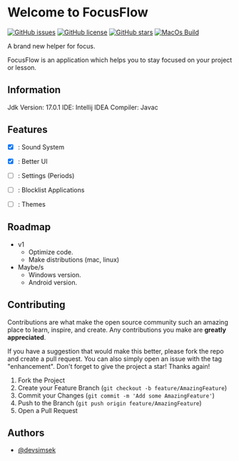 # Welcome to FocusFlow

[![GitHub issues](https://img.shields.io/github/issues/devsimsek/FocusFlow)](https://github.com/devsimsek/FocusFlow/issues)
[![GitHub license](https://img.shields.io/github/license/devsimsek/FocusFlow)](https://github.com/devsimsek/FocusFlow)
[![GitHub stars](https://img.shields.io/github/stars/devsimsek/FocusFlow)](https://github.com/devsimsek/FocusFlow/stargazers)
[![MacOs Build](https://github.com/devsimsek/FocusFlow/actions/workflows/gradle.yml/badge.svg)](https://github.com/devsimsek/FocusFlow/actions/workflows/gradle.yml)

A brand new helper for focus.

FocusFlow is an application which helps you to stay focused on your project or lesson.

## Information

Jdk Version: 17.0.1
IDE: Intellij IDEA
Compiler: Javac

## Features

- [x] : Sound System

- [x] : Better UI

- [ ] : Settings (Periods)

- [ ] : Blocklist Applications

- [ ] : Themes

## Roadmap

- v1
    - Optimize code.
    - Make distributions (mac, linux)
- Maybe/s
    - Windows version.
    - Android version.

## Contributing

Contributions are what make the open source community such an amazing place to learn, inspire, and create. Any
contributions you make are **greatly appreciated**.

If you have a suggestion that would make this better, please fork the repo and create a pull request. You can also
simply open an issue with the tag "enhancement".
Don't forget to give the project a star! Thanks again!

1. Fork the Project
2. Create your Feature Branch (`git checkout -b feature/AmazingFeature`)
3. Commit your Changes (`git commit -m 'Add some AmazingFeature'`)
4. Push to the Branch (`git push origin feature/AmazingFeature`)
5. Open a Pull Request

## Authors

- [@devsimsek](https://www.github.com/devsimsek)
